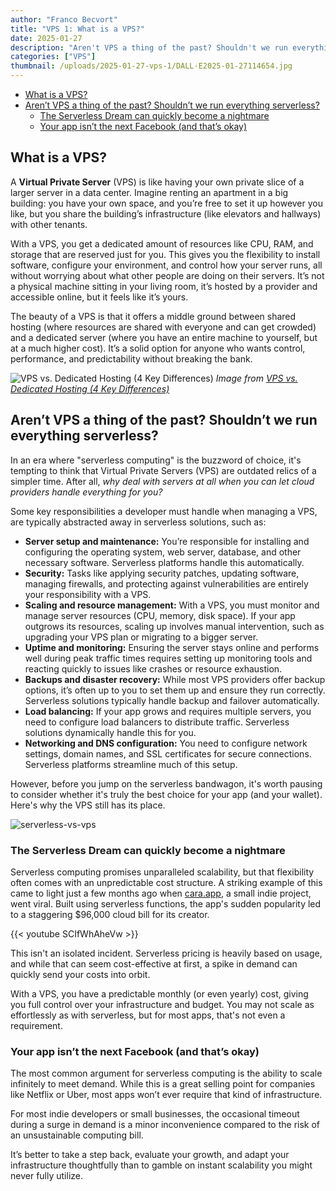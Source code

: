 ```yaml
---
author: "Franco Becvort"
title: "VPS 1: What is a VPS?"
date: 2025-01-27
description: "Aren't VPS a thing of the past? Shouldn't we run everything serverless?"
categories: ["VPS"]
thumbnail: /uploads/2025-01-27-vps-1/DALL·E2025-01-27114654.jpg
---
```


<!-- TOC -->
  * [What is a VPS?](#what-is-a-vps)
  * [Aren&rsquo;t VPS a thing of the past? Shouldn&rsquo;t we run everything serverless?](#arent-vps-a-thing-of-the-past-shouldnt-we-run-everything-serverless)
    * [The Serverless Dream can quickly become a nightmare](#the-serverless-dream-can-quickly-become-a-nightmare)
    * [Your app isn’t the next Facebook (and that’s okay)](#your-app-isnt-the-next-facebook-and-thats-okay)
<!-- TOC -->

## What is a VPS?

A **Virtual Private Server** (VPS) is like having your own private slice of a larger server in a data center. Imagine renting an apartment in a big building: you have your own space, and you’re free to set it up however you like, but you share the building’s infrastructure (like elevators and hallways) with other tenants.

With a VPS, you get a dedicated amount of resources like CPU, RAM, and storage that are reserved just for you. This gives you the flexibility to install software, configure your environment, and control how your server runs, all without worrying about what other people are doing on their servers. It’s not a physical machine sitting in your living room, it’s hosted by a provider and accessible online, but it feels like it’s yours.

The beauty of a VPS is that it offers a middle ground between shared hosting (where resources are shared with everyone and can get crowded) and a dedicated server (where you have an entire machine to yourself, but at a much higher cost). It’s a solid option for anyone who wants control, performance, and predictability without breaking the bank.

![VPS vs. Dedicated Hosting (4 Key Differences)](/uploads/2025-01-27-vps-1/01_hosting_options_shared_vs_vps_vs_dedicated1.jpg)
_Image from [VPS vs. Dedicated Hosting (4 Key Differences)](https://www.dreamhost.com/blog/vps-vs-dedicated-hosting/)_

## Aren&rsquo;t VPS a thing of the past? Shouldn&rsquo;t we run everything serverless?

In an era where "serverless computing" is the buzzword of choice, it's tempting to think that Virtual Private Servers (VPS) are outdated relics of a simpler time. After all, _why deal with servers at all when you can let cloud providers handle everything for you?_

Some key responsibilities a developer must handle when managing a VPS, are typically abstracted away in serverless solutions, such as:

- **Server setup and maintenance:** You’re responsible for installing and configuring the operating system, web server, database, and other necessary software. Serverless platforms handle this automatically.
- **Security:** Tasks like applying security patches, updating software, managing firewalls, and protecting against vulnerabilities are entirely your responsibility with a VPS.
- **Scaling and resource management:** With a VPS, you must monitor and manage server resources (CPU, memory, disk space). If your app outgrows its resources, scaling up involves manual intervention, such as upgrading your VPS plan or migrating to a bigger server.
- **Uptime and monitoring:** Ensuring the server stays online and performs well during peak traffic times requires setting up monitoring tools and reacting quickly to issues like crashes or resource exhaustion.
- **Backups and disaster recovery:** While most VPS providers offer backup options, it’s often up to you to set them up and ensure they run correctly. Serverless solutions typically handle backup and failover automatically.
- **Load balancing:** If your app grows and requires multiple servers, you need to configure load balancers to distribute traffic. Serverless solutions dynamically handle this for you.
- **Networking and DNS configuration:** You need to configure network settings, domain names, and SSL certificates for secure connections. Serverless platforms streamline much of this setup.

However, before you jump on the serverless bandwagon, it's worth pausing to consider whether it's truly the best choice for your app (and your wallet). Here's why the VPS still has its place.

![serverless-vs-vps](/uploads/2025-01-27-vps-1/serverless-vs-vps.png)

### The Serverless Dream can quickly become a nightmare
Serverless computing promises unparalleled scalability, but that flexibility often comes with an unpredictable cost structure. A striking example of this came to light just a few months ago when [cara.app](https://cara.app/explore), a small indie project, went viral. Built using serverless functions, the app's sudden popularity led to a staggering $96,000 cloud bill for its creator.

{{< youtube SCIfWhAheVw >}}

This isn't an isolated incident. Serverless pricing is heavily based on usage, and while that can seem cost-effective at first, a spike in demand can quickly send your costs into orbit.

With a VPS, you have a predictable monthly (or even yearly) cost, giving you full control over your infrastructure and budget. You may not scale as effortlessly as with serverless, but for most apps, that's not even a requirement.

### Your app isn’t the next Facebook (and that’s okay)
The most common argument for serverless computing is the ability to scale infinitely to meet demand. While this is a great selling point for companies like Netflix or Uber, most apps won’t ever require that kind of infrastructure. 

For most indie developers or small businesses, the occasional timeout during a surge in demand is a minor inconvenience compared to the risk of an unsustainable computing bill.

It’s better to take a step back, evaluate your growth, and adapt your infrastructure thoughtfully than to gamble on instant scalability you might never fully utilize.